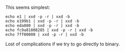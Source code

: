This seems simplest:

```
echo e1 | xxd -p -r | xxd -b
echo e199b1 | xxd -p -r | xxd -b
echo eda080 | xxd -p -r | xxd -b
echo fc9a81808285 | xxd -p -r | xxd -b
echo 7ff00000 | xxd -p -r | xxd -b
```

Lost of complications if we try to go directly to binary.

